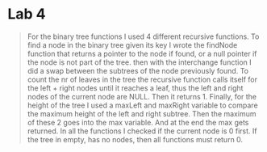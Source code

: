 # Lab 4

> For the binary tree functions I used 4 different recursive functions. To find a node in the binary tree given its key I wrote
the findNode function that returns a pointer to the node if found, or a null pointer if the node is not part of the tree.
then with the interchange function I did a swap between the subtrees of the node previously found.
To count the nr of leaves in the tree the recursive function calls itself for the left + right nodes until it reaches a leaf,
thus the left and right nodes of the current node are NULL. Then it returns 1.
Finally, for the height of the tree I used a maxLeft and maxRight variable to compare the maximum height of the left and right subtree.
Then the maximum of these 2 goes into the max variable. And at the end the max gets returned.
In all the functions I checked if the current node is 0 first. If the tree in empty, has no nodes, then all functions must return 0.



